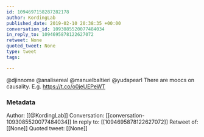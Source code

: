 ```yaml
---
id: 1094697158287282178
author: KordingLab
published_date: 2019-02-10 20:38:35 +00:00
conversation_id: 1093085520077484034
in_reply_to: 1094695878122627072
retweet: None
quoted_tweet: None
type: tweet
tags:

---
```


@djinnome @analisereal @manuelbaltieri @yudapearl There are moocs on causality. E.g. https://t.co/o0jeUEPeWT

### Metadata

Author: [[@KordingLab]]
Conversation: [[conversation-1093085520077484034]]
In reply to: [[1094695878122627072]]
Retweet of: [[None]]
Quoted tweet: [[None]]
